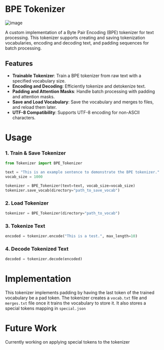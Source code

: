 # BPE Tokenizer

![image](https://github.com/user-attachments/assets/8b1f4ba2-12b3-4ca0-8e54-8ff0dab4be4b)


A custom implementation of a Byte Pair Encoding (BPE) tokenizer for text processing. This tokenizer supports creating and saving tokenization vocabularies, encoding and decoding text, and padding sequences for batch processing.


## Features

- **Trainable Tokenizer**: Train a BPE tokenizer from raw text with a specified vocabulary size.
- **Encoding and Decoding**: Efficiently tokenize and detokenize text.
- **Padding and Attention Masks**: Handle batch processing with padding and attention masks.
- **Save and Load Vocabulary**: Save the vocabulary and merges to files, and reload them later.
- **UTF-8 Compatibility**: Supports UTF-8 encoding for non-ASCII characters.

# Usage
### 1. Train & Save Tokenizer
```python
from Tokenizer import BPE_Tokenizer

text = "This is an example sentence to demonstrate the BPE tokenizer."
vocab_size = 1000

tokenizer = BPE_Tokenizer(text=text, vocab_size=vocab_size)
tokenizer.save_vocab(directory="path_to_save_vocab")
```

### 2. Load Tokenizer

```python
tokenizer = BPE_Tokenizer(directory="path_to_vocab")
```

### 3. Tokenize Text
```python
encoded = tokenizer.encode("This is a test.", max_length=10)
```

### 4. Decode Tokenized Text

```python
decoded = tokenizer.decode(encoded)
```

# Implementation

This tokenizer implements padding by having the last token of the trained vocabulary be a pad token. The tokenizer creates a ```vocab.txt``` file and ```merges.txt``` file once it trains the vocabulary to store it. It also stores a special tokens mapping in ```special.json```

# Future Work

Currently working on applying special tokens to the tokenizer
